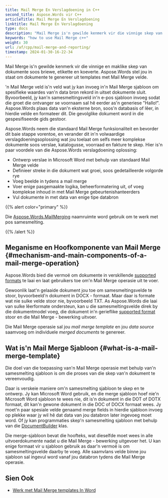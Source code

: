 ```yaml
---
title: Mail Merge En Verslagdoening in C++
second_title: Aspose.Words vir C++
articleTitle: Mail Merge En Verslagdoening
linktitle: Mail Merge En Verslagdoening
type: docs
description: "Mail Merge is'n gewilde kenmerk vir die vinnige skep van dokumente met behulp van C++. Aspose.Words vir C++ neem die standaard Mail Merge funksionaliteit en bevorder dit baie stappe vorentoe, en verander dit in'n volwaardige verslagdoeningsoplossing wat jou toelaat om selfs meer komplekse dokumente soos verslae, katalogusse, voorraad en fakture te skep."
keywords: "how to use Mail Merge c++"
weight: 30
url: /af/cpp/mail-merge-and-reporting/
timestamp: 2024-01-30-16-22-34
---
```


Mail Merge is'n gewilde kenmerk vir die vinnige en maklike skep van dokumente soos briewe, etikette en koeverte. Aspose.Words stel jou in staat om dokumente te genereer uit templates met Mail Merge velde.

'n Mail Merge veld is'n veld wat jy kan invoeg in'n Mail Merge sjabloon om spesifieke waardes van'n data bron rekord in uitset dokumente sluit. Byvoorbeeld, jy kan'n samesmeltingsveld in'n e-pos sjabloon invoeg sodat die groet die ontvanger se voornaam sal hê eerder as'n generiese "Hallo!". Aspose.Words plaas data van'n eksterne bron, soos'n databasis of lêer, in hierdie velde en formateer dit. Die gevolglike dokument word in die gespesifiseerde gids gestoor.

Aspose.Words neem die standaard Mail Merge funksionaliteit en bevorder dit baie stappe vorentoe, en verander dit in'n volwaardige verslagdoeningsoplossing wat jou toelaat om selfs meer komplekse dokumente soos verslae, katalogusse, voorraad en fakture te skep. Hier is'n paar voordele van die Aspose.Words verslagdoening oplossing:

- Ontwerp verslae in Microsoft Word met behulp van standaard Mail Merge velde
- Definieer streke in die dokument wat groei, soos gedetailleerde volgorde rye
- Voeg beelde in tydens a mail merge
- Voer enige pasgemaakte logika, beheerformatering uit, of voeg komplekse inhoud in met Mail Merge gebeurtenishanteerders
- Vul dokumente in met data van enige tipe databron

{{% alert color="primary" %}}

Die [Aspose.Words.MailMerging](https://reference.aspose.com/words/cpp/aspose.words.mailmerging/) naamruimte word gebruik om te werk met pos samesmelting.

{{% /alert %}}

## Meganisme en Hoofkomponente van Mail Merge {#mechanism-and-main-components-of-a-mail-merge-operation}

Aspose.Words bied die vermoë om dokumente in verskillende [supported formats](https://reference.aspose.com/words/cpp/aspose.words/loadformat/) te laai en laat gebruikers toe om'n Mail Merge operasie uit te voer.

Gewoonlik laat'n gelaaide dokument jou toe om samesmeltingsvelde te stoor, byvoorbeeld'n dokument in DOCX - formaat. Maar daar is formate wat nie sulke velde stoor nie, byvoorbeeld TXT. As Aspose.Words die laai van sulke lêerformate ondersteun, kan u die samesmeltingsvelde direk by die dokumentmodel voeg, die dokument in'n gerieflike [supported format](https://reference.aspose.com/words/cpp/aspose.words/saveformat/) stoor en die Mail Merge - bewerking uitvoer.

Die Mail Merge operasie sal jou *mail merge template* en jou *data source* saamvoeg om individuele *merged documents* te genereer.

## Wat is'n Mail Merge Sjabloon {#what-is-a-mail-merge-template}

Die doel van die toepassing van'n Mail Merge operasie met behulp van'n samesmelting sjabloon is om die proses van die skep van'n dokument te vereenvoudig.

Daar is verskeie maniere om'n samesmelting sjabloon te skep en te ontwerp. Jy kan Microsoft Word gebruik, en die merge sjabloon hoef nie'n Microsoft Word sjabloon te wees nie, dit is'n dokument in die DOT of DOTX formaat, dit kan'n gewone dokument in die DOC of DOCX formaat wees. Jy moet'n paar spesiale velde genaamd merge fields in hierdie sjabloon invoeg op plekke waar jy wil hê dat data van jou databron later ingevoeg moet word. Of jy kan programmaties skep'n samesmelting sjabloon met behulp van die [DocumentBuilder](https://reference.aspose.com/words/cpp/aspose.words/documentbuilder/) klas.

Die merge-sjabloon bevat die hoofteks, wat dieselfde moet wees in alle uitvoerdokumente nadat u die Mail Merge - bewerking uitgevoer het. U kan enige formaat vir u sjabloon gebruik as daar'n vermoë is om samesmeltingsvelde daarby te voeg. Alle saamvlans velde binne jou sjabloon sal ingevul word vanaf jou databron tydens die Mail Merge operasie.


## Sien Ook

- [Werk met Mail Merge templates In Word](https://docs.microsoft.com/en-us/power-platform/admin/work-mail-merge-templates)
